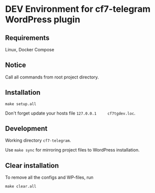 # DEV Environment for cf7-telegram WordPress plugin

## Requirements
Linux, Docker Compose

## Notice
Call all commands from root project directory.

## Installation

`make setup.all`

Don't forget update your hosts file
`127.0.0.1     cf7tgdev.loc`.

## Development
Working directory `cf7-telegram`.

Use `make sync` for mirroring project files to WordPress installation.

## Clear installation

To remove all the configs and WP-files, run

`make clear.all`
